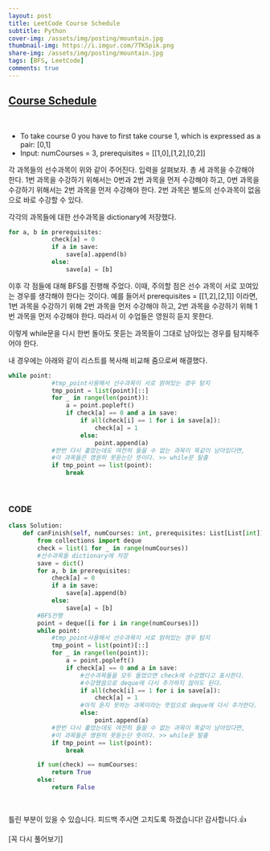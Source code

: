 ```yaml
---
layout: post
title: LeetCode Course Schedule
subtitle: Python
cover-img: /assets/img/posting/mountain.jpg
thumbnail-img: https://i.imgur.com/7TKSpik.png
share-img: /assets/img/posting/mountain.jpg
tags: [BFS, LeetCode]
comments: true
---
```


## [Course Schedule](https://leetcode.com/problems/course-schedule/)

<br>

- To take course 0 you have to first take course 1, which is expressed as a pair: [0,1]
- Input: numCourses = 3, prerequisites = [[1,0],[1,2],[0,2]]

각 과목들의 선수과목이 위와 같이 주어진다. 입력을 살펴보자.
총 세 과목을 수강해야 한다. 1번 과목을 수강하기 위해서는 0번과 2번 과목을 먼저 수강해야 하고, 0번 과목을 수강하기 위해서는 2번 과목을 먼저 수강해야 한다. 2번 과목은 별도의 선수과목이 없음으로 바로 수강할 수 있다.

각각의 과목들에 대한 선수과목을 dictionary에 저장했다.

```python
for a, b in prerequisites:
            check[a] = 0
            if a in save:
                save[a].append(b)
            else:
                save[a] = [b]
```

이후 각 점들에 대해 BFS를 진행해 주었다.
이때, 주의할 점은 선수 과목이 서로 꼬여있는 경우를 생각해야 한다는 것이다.
예를 들어서 prerequisites = [[1,2],[2,1]] 이라면, 1번 과목을 수강하기 위해 2번 과목을 먼저 수강해야 하고, 2번 과목을 수강하기 위해 1번 과목을 먼저 수강해야 한다. 따라서 이 수업들은 영원히 듣지 못한다.

이렇게 while문을 다시 한번 돌아도 못듣는 과목들이 그대로 남아있는 경우를 탐지해주어야 한다.

내 경우에는 아래와 같이 리스트를 복사해 비교해 줌으로써 해결했다.

```python
while point:
            #tmp_point사용해서 선수과목이 서로 얽혀있는 경우 탐지
            tmp_point = list(point)[::]
            for _ in range(len(point)):
                a = point.popleft()
                if check[a] == 0 and a in save:
                    if all(check[i] == 1 for i in save[a]):
                        check[a] = 1
                    else:
                        point.append(a)
            #한번 다시 훑었는데도 여전히 들을 수 없는 과목이 똑같이 남아있다면,
            #이 과목들은 영원히 못듣는단 뜻이다. >> while문 탈출
            if tmp_point == list(point):
                break
```

<br>

### CODE

```python
class Solution:
    def canFinish(self, numCourses: int, prerequisites: List[List[int]]) -> bool:
        from collections import deque
        check = list(1 for _ in range(numCourses))
        #선수과목들 dictionary에 저장
        save = dict()
        for a, b in prerequisites:
            check[a] = 0
            if a in save:
                save[a].append(b)
            else:
                save[a] = [b]
        #BFS진행
        point = deque([i for i in range(numCourses)])
        while point:
            #tmp_point사용해서 선수과목이 서로 얽혀있는 경우 탐지
            tmp_point = list(point)[::]
            for _ in range(len(point)):
                a = point.popleft()
                if check[a] == 0 and a in save:
                    #선수과목들을 모두 들었으면 check에 수강했다고 표시한다.
                    #수강했음으로 deque에 다시 추가하지 않아도 된다.
                    if all(check[i] == 1 for i in save[a]):
                        check[a] = 1
                    #아직 듣지 못하는 과목이라는 뜻임으로 deque에 다시 추가한다.
                    else:
                        point.append(a)
            #한번 다시 훑었는데도 여전히 들을 수 없는 과목이 똑같이 남아있다면,
            #이 과목들은 영원히 못듣는단 뜻이다. >> while문 탈출
            if tmp_point == list(point):
                break

        if sum(check) == numCourses:
            return True
        else:
            return False
```

<br>

틀린 부분이 있을 수 있습니다. 피드백 주시면 고치도록 하겠습니다!
감사합니다.👍

[꼭 다시 풀어보기]
<br>
<br>
